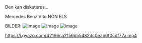 Den kan diskuteres...

Mercedes Benz Vito
NON ELS

BILDER: 
![image](https://user-images.githubusercontent.com/95985614/196228044-bb27ab3b-0937-45e0-ae44-cbc4de9b1f97.png)
![image](https://user-images.githubusercontent.com/95985614/196228063-d72877a1-cf12-473d-a7d3-0e80682d9f4c.png)
![image](https://user-images.githubusercontent.com/95985614/196228080-94e72ea4-7489-4b7b-b626-998f9a2b2a0b.png)



https://i.gyazo.com/42196ca2156b55482dc0eab6f0cdf77a.mp4
